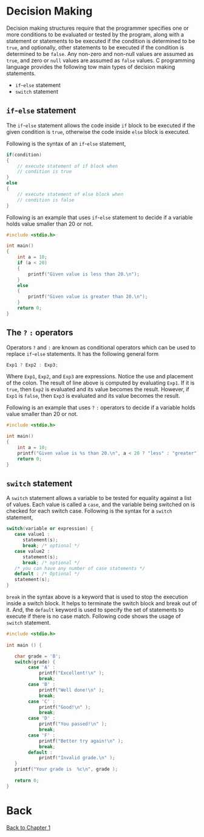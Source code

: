 # Decision Making
Decision making structures require that the programmer specifies one or more conditions to be evaluated or tested by the program, along with a statement or statements to be executed if the condition is determined to be `true`, and optionally, other statements to be executed if the condition is determined to be `false`. Any non-zero and non-null values are assumed as `true`, and zero or `null` values are assumed as `false` values.
C programming language provides the following tow main types of decision making statements.
- `if`-`else` statement
- `switch` statement

## `if`-`else` statement
The `if`-`else` statement allows the code inside `if` block to be executed if the given condition is `true`, otherwise the code inside `else` block is executed.

Following is the syntax of an `if`-`else` statement,
```c++
if(condition)
{
    // execute statement of if block when
    // condition is true
}
else
{
    // execute statement of else block when
    // condition is false
}
```

Following is an example that uses `if`-`else` statement to decide if a variable holds value smaller than 20 or not.
```c++
#include <stdio.h>

int main()
{
    int a = 10;
    if (a < 20)
    {
        printf("Given value is less than 20.\n");
    }
    else
    {
        printf("Given value is greater than 20.\n");
    }
    return 0;
}
```

## The `?` `:` operators
Operators `?` and `:` are known as conditional operators which can be used to replace `if`-`else` statements. It has the following general form
```c++
Exp1 ? Exp2 : Exp3;
```
Where `Exp1`, `Exp2`, and `Exp3` are expressions. Notice the use and placement of the colon. The result of line above is computed by evaluating `Exp1`. If it is `true`, then `Exp2` is evaluated and its value becomes the result. However, if `Exp1` is `false`, then `Exp3` is evaluated and its value becomes the result.

Following is an example that uses `?` `:` operators to decide if a variable holds value smaller than 20 or not.
```c++
#include <stdio.h>

int main()
{
    int a = 10;
    printf("Given value is %s than 20.\n", a < 20 ? "less" : "greater");
    return 0;
}
```

## `switch` statement
A `switch` statement allows a variable to be tested for equality against a list of values. Each value is called a `case`, and the variable being switched on is checked for each switch case. Following is the syntax for a `switch` statement,
```c++
switch(variable or expression) {
   case value1 :
      statement(s);
      break; /* optional */
   case value2 :
      statement(s);
      break; /* optional */
   /* you can have any number of case statements */
   default : /* Optional */
   statement(s);
}
```
`break` in the syntax above is a keyword that is used to stop the execution inside a switch block. It helps to terminate the switch block and break out of it. And, the `default` keyword is used to specify the set of statements to execute if there is no case match. Following code shows the usage of `switch` statement.
```c++
#include <stdio.h>
 
int main () {

   char grade = 'B';
   switch(grade) {
        case 'A' :
            printf("Excellent!\n" );
            break;
        case 'B' :
            printf("Well done!\n" );
            break;
        case 'C' :
            printf("Good!\n" );
            break;
        case 'D' :
            printf("You passed!\n" );
            break;
        case 'F' :
            printf("Better try again!\n" );
            break;
        default :
            printf("Invalid grade.\n" );
   }
   printf("Your grade is  %c\n", grade );
 
   return 0;
}
```

# Back
[Back to Chapter 1](../summaryOfBasicCCppProgramming.md)
